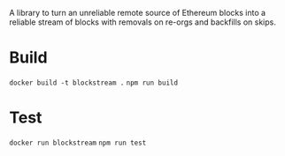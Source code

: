 A library to turn an unreliable remote source of Ethereum blocks into a reliable stream of blocks with removals on re-orgs and backfills on skips.

# Build
`docker build -t blockstream .`
`npm run build`

# Test
`docker run blockstream`
`npm run test`
